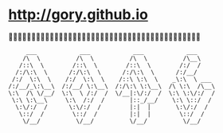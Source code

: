 http://gory.github.io
==============

:two_men_holding_hands::two_men_holding_hands::two_men_holding_hands::two_men_holding_hands::two_men_holding_hands::two_men_holding_hands::two_men_holding_hands::two_men_holding_hands::two_men_holding_hands::two_men_holding_hands::two_men_holding_hands::two_men_holding_hands::two_men_holding_hands::two_men_holding_hands::two_men_holding_hands::two_men_holding_hands::two_men_holding_hands::two_men_holding_hands::two_men_holding_hands::two_men_holding_hands::two_men_holding_hands::two_men_holding_hands::two_men_holding_hands::two_men_holding_hands::two_men_holding_hands::two_men_holding_hands::two_men_holding_hands::two_men_holding_hands::two_men_holding_hands::two_men_holding_hands::two_men_holding_hands::two_men_holding_hands::two_men_holding_hands::two_men_holding_hands::two_men_holding_hands::two_men_holding_hands::two_men_holding_hands::two_men_holding_hands::two_men_holding_hands::two_men_holding_hands::two_men_holding_hands::two_men_holding_hands:


```
     ___            ___            ___            ___
    /\  \          /\  \          /\  \          /\__\
   /::\  \        /::\  \        /::\  \        /:/  /
  /:/\:\  \      /:/\:\  \      /:/\:\  \      /:/__/
 /:/  \:\  \    /:/  \:\  \    /::\ \:\  \    _\:\  \ ___
/:/__/_\:\__\  /:/__/ \:\__\  /:/\:\ \:\__\  /\ \:\  /\__\
\:\  /\ \/__/  \:\  \ /:/  /  \/__|:\/:/  /  \:\ \:\/:/  /
 \:\ \:\__\     \:\  /:/  /       |::_/__/    \:\ \::/  / 
  \:\/:/  /      \:\/:/  /        |:|  |       \:\/:/  /
   \::/  /        \::/  /         |:|  |        \::/  /
    \/__/          \/__/          \/__/          \/__/
```
